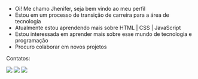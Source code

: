 - Oi! Me chamo Jhenifer, seja bem vindo ao meu perfil
- Estou em um processo de transição de carreira para a área de tecnologia
- Atualmente estou aprendendo mais sobre HTML | CSS | JavaScript 
- Estou interessada em aprender mais sobre esse mundo de tecnologia e programação 
- Procuro colaborar em novos projetos

Contatos:
<div>
<a href="https://instagram.com/jheniferac" target="_blank"><img src="https://img.shields.io/badge/-Instagram-%23E4405F?style=for-the-badge&logo=instagram&logoColor=white" target="_blank"></a>
<a href = "mailto:jachristov@gmail.com"><img src="https://img.shields.io/badge/Gmail-D14836?style=for-the-badge&logo=gmail&logoColor=white" target="_blank"></a>
<a href="https://www.linkedin.com/in/jhenifer-christov-8b13b6189" target="_blank"><img src="https://img.shields.io/badge/-LinkedIn-%230077B5?style=for-the-badge&logo=linkedin&logoColor=white" target="_blank"></a>   
</div>

<!---
J-Christov/J-Christov is a ✨ special ✨ repository because its `README.md` (this file) appears on your GitHub profile.
You can click the Preview link to take a look at your changes.
--->
